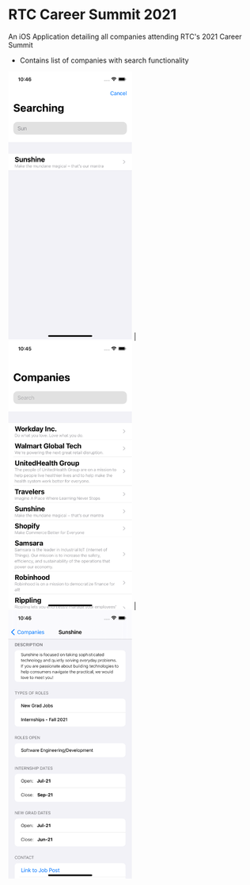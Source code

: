 # RTC Career Summit 2021

An iOS Application detailing all companies attending RTC's 2021 Career Summit
* Contains list of companies with search functionality


<img src="https://github.com/jazniv/rtc-companies/blob/main/Images/home.png" width="250"> | <img src="https://github.com/jazniv/rtc-companies/blob/main/Images/search.png" width="250"> | <img src="https://github.com/jazniv/rtc-companies/blob/main/Images/detail.png" width="250">
